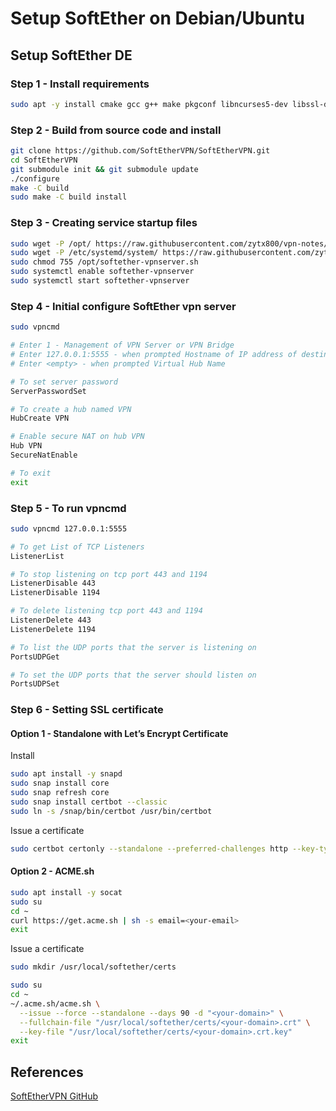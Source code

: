 # Setup SoftEther on Debian/Ubuntu

## Setup SoftEther DE

### Step 1 - Install requirements

```bash
sudo apt -y install cmake gcc g++ make pkgconf libncurses5-dev libssl-dev libsodium-dev libreadline-dev zlib1g-dev
```

### Step 2 - Build from source code and install

```bash
git clone https://github.com/SoftEtherVPN/SoftEtherVPN.git
cd SoftEtherVPN
git submodule init && git submodule update
./configure
make -C build
sudo make -C build install
```

### Step 3 - Creating service startup files

```bash
sudo wget -P /opt/ https://raw.githubusercontent.com/zytx800/vpn-notes/main/softether/softether-vpnserver.sh
sudo wget -P /etc/systemd/system/ https://raw.githubusercontent.com/zytx800/vpn-notes/main/softether/softether-vpnserver.service
sudo chmod 755 /opt/softether-vpnserver.sh
sudo systemctl enable softether-vpnserver
sudo systemctl start softether-vpnserver
```

### Step 4 - Initial configure SoftEther vpn server

```bash
sudo vpncmd

# Enter 1 - Management of VPN Server or VPN Bridge
# Enter 127.0.0.1:5555 - when prompted Hostname of IP address of destination
# Enter <empty> - when prompted Virtual Hub Name

# To set server password
ServerPasswordSet

# To create a hub named VPN
HubCreate VPN

# Enable secure NAT on hub VPN
Hub VPN
SecureNatEnable

# To exit
exit
```

### Step 5 - To run vpncmd

```bash
sudo vpncmd 127.0.0.1:5555

# To get List of TCP Listeners
ListenerList

# To stop listening on tcp port 443 and 1194
ListenerDisable 443
ListenerDisable 1194

# To delete listening tcp port 443 and 1194
ListenerDelete 443
ListenerDelete 1194

# To list the UDP ports that the server is listening on
PortsUDPGet

# To set the UDP ports that the server should listen on
PortsUDPSet
```

### Step 6 - Setting SSL certificate

#### Option 1 - Standalone with Let’s Encrypt Certificate

Install

```bash
sudo apt install -y snapd
sudo snap install core
sudo snap refresh core
sudo snap install certbot --classic
sudo ln -s /snap/bin/certbot /usr/bin/certbot
```

Issue a certificate

```bash
sudo certbot certonly --standalone --preferred-challenges http --key-type rsa --agree-tos --email <your-email> -d <your-domain>
```

#### Option 2 - ACME.sh

```bash
sudo apt install -y socat
sudo su
cd ~
curl https://get.acme.sh | sh -s email=<your-email>
exit
```

Issue a certificate

```bash
sudo mkdir /usr/local/softether/certs

sudo su
cd ~
~/.acme.sh/acme.sh \
  --issue --force --standalone --days 90 -d "<your-domain>" \
  --fullchain-file "/usr/local/softether/certs/<your-domain>.crt" \
  --key-file "/usr/local/softether/certs/<your-domain>.crt.key"
exit
```

## References

[SoftEtherVPN GitHub](https://github.com/SoftEtherVPN/SoftEtherVPN/blob/master/src/BUILD_UNIX.md)
